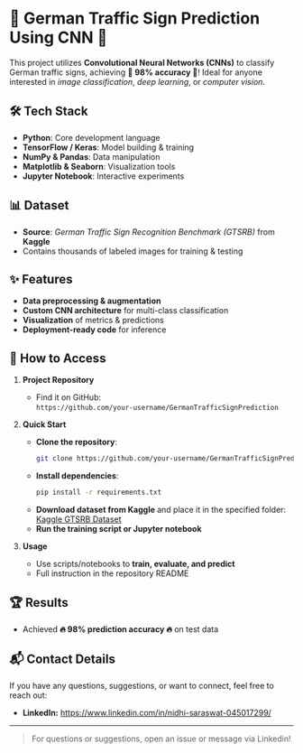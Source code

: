 # 🚦 German Traffic Sign Prediction Using CNN 🚀

This project utilizes **Convolutional Neural Networks (CNNs)** to classify German traffic signs, achieving **🌟 98% accuracy 🌟**! Ideal for anyone interested in *image classification*, *deep learning*, or *computer vision*.

## 🛠️ Tech Stack

- **Python**: Core development language
- **TensorFlow / Keras**: Model building & training
- **NumPy & Pandas**: Data manipulation
- **Matplotlib & Seaborn**: Visualization tools
- **Jupyter Notebook**: Interactive experiments

## 📊 Dataset

- **Source**: *German Traffic Sign Recognition Benchmark (GTSRB)* from **Kaggle**
- Contains thousands of labeled images for training & testing

## ✨ Features

- **Data preprocessing & augmentation**
- **Custom CNN architecture** for multi-class classification
- **Visualization** of metrics & predictions
- **Deployment-ready code** for inference

## 🚀 How to Access

1. **Project Repository**
   - Find it on GitHub:  
     `https://github.com/your-username/GermanTrafficSignPrediction`

2. **Quick Start**
   - **Clone the repository**:
     ```bash
     git clone https://github.com/your-username/GermanTrafficSignPrediction.git
     ```
   - **Install dependencies**:
     ```bash
     pip install -r requirements.txt
     ```
   - **Download dataset from Kaggle** and place it in the specified folder:  
     [Kaggle GTSRB Dataset](https://www.kaggle.com/datasets)  
   - **Run the training script or Jupyter notebook**

3. **Usage**
   - Use scripts/notebooks to **train, evaluate, and predict**
   - Full instruction in the repository README

## 🏆 Results

- Achieved **🔥 98% prediction accuracy 🔥** on test data


## 📬 Contact Details

If you have any questions, suggestions, or want to connect, feel free to reach out:

- **LinkedIn:** https://www.linkedin.com/in/nidhi-saraswat-045017299/

***

> For questions or suggestions, open an issue or message via Linkedin!


